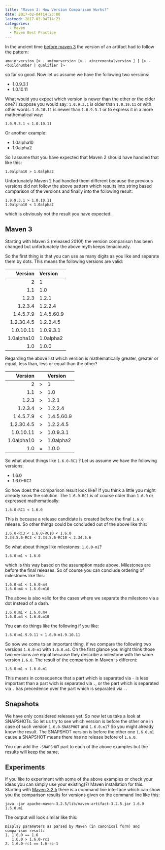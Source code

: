```yaml
---
title: "Maven 3: How Version Comparison Works?"
date: 2017-02-04T14:23:00
lastmod: 2017-02-04T14:23
categories:
  - Maven
  - Maven Best Practice
---
```

In the ancient time [before maven 3][history] the version of an artifact had to follow 
the pattern:
```
<majorversion [> . <minorversion [> . <incrementalversion ] ] [> - <buildnumber | qualifier ]>
```
so far so good. Now let us assume we have the following two versions:

 * 1.0.9.3.1
 * 1.0.10.11

What would you expect which version is newer than the other or the older one?
I suppose you would say: `1.0.9.3.1` is older than `1.0.10.11` or with other
words: `1.0.10.11` is newer than `1.0.9.3.1` or to express it in a more
mathematical way:

```
1.0.9.3.1 < 1.0.10.11
```

Or another example:

 * 1.0alpha10 
 * 1.0alpha2

So I assume that you have expected that Maven 2 should have handled that like this:

```
1.0alpha10 > 1.0alpha2
```

Unfortunately Maven 2 had handled them different because the previous versions
did not follow the above pattern which results into string based comparison of
the versions and finally into the following result:

```
1.0.9.3.1 > 1.0.10.11
1.0alpha10 < 1.0alpha2
```
which is obviously not the result you have expected.

Maven 3
-------
Starting with Maven 3 (released 2010!) the version comparison has been changed
but unfortunately the above myth keeps tenaciously.

So the first thing is that you can use as many digits as you like and separate them
by dots. This means the following versions are valid:

  Version     | Version |
-------------:|:---------|
           2  | 1  
         1.1  | 1.0 
       1.2.3  | 1.2.1 
     1.2.3.4  | 1.2.2.4 
   1.4.5.7.9  | 1.4.5.60.9 
  1.2.30.4.5  | 1.2.2.4.5 
   1.0.10.11  | 1.0.9.3.1 
  1.0alpha10  | 1.0alpha2 
         1.0  | 1.0.0 


Regarding the above list which version is mathematically greater,
greater or equal, less than, less or equal than the other?

  Version     | | Version |
-------------:|-|:---------|
           2  | > | 1  
         1.1  | > | 1.0 
       1.2.3  | > | 1.2.1 
     1.2.3.4  | > | 1.2.2.4 
   1.4.5.7.9  | < | 1.4.5.60.9 
  1.2.30.4.5  | > | 1.2.2.4.5 
   1.0.10.11  | > | 1.0.9.3.1 
  1.0alpha10  | > | 1.0alpha2 
         1.0  | = | 1.0.0 


So what about things like `1.6.0-RC1` ? Let us assume we have the following
versions:

* 1.6.0
* 1.6.0-RC1

So how does the comparison result look like? If you think a little you might
already know the solution. The `1.6.0-RC1` is of course older than `1.6.0` or
expressed mathematically:

```
1.6.0-RC1 < 1.6.0
```
This is because a release candidate is created before the final `1.6.0`
release. So other things could be concluded out of the above like this:

```
1.6.0-RC3 < 1.6.0-RC10 < 1.6.0
2.34.5.6-RC3 < 2.34.5.6-RC10 < 2.34.5.6
```

So what about things like milestones: `1.6.0-m1`? 

```
1.6.0-m1 < 1.6.0 
``` 
which is this way based on the assumption made above. Milestones are before the
final releases. So of course you can conclude ordering of milestones like this:

```
1.6.0-m1 < 1.6.0-m4
1.6.0-m4 < 1.6.0-m10
```
The above is also valid for the cases where we separate the milestone via a
dot instead of a dash.

```
1.6.0.m1 < 1.6.0.m4
1.6.0.m4 < 1.6.0.m10
```

You can do things like the following if you like:
```
1.6.0-m1.9.9.11 < 1.6.0-m1.9.10.11
```

So now we come to an important thing, if we compare the following 
two versions `1.6.0-m1` with `1.6.0.m1`. On the first glance
you might think those two versions are equal because they describe
a milestone with the same version `1.6.0`. The result of the comparison
in Maven is different:

```
1.6.0-m1 < 1.6.0.m1
```
This means in consequence that a part which is separated via `-` is less important
than a part wich is separated via `.`, or the part which is separated via `.`
has precedence over the part which is separated via `-`.


Snapshots
---------

We have only considered releases yet. So now let us take a look at SNAPSHOTs.
So let us try to see which version is before the other one in case of such
version `1.6.0-SNASPHOT` and `1.6.0.m1`? So you might already know the result.
The SNAPSHOT version is before the other one `1.6.0.m1` cause a SNAPSHOT means
there has no release before of `1.6.0`.

You can add the `-SNAPSHOT` part to each of the above examples but the results
will keep the same.

Experiments
-----------

If you like to experiment with some of the above examples or check your ideas
you can simply use your existing(?) Maven installation for this. Starting with
[Maven 3.2.5][maven-release-325] there is a command line interface which can
show you the comparison results for versions given on the command line like
this:

```
java -jar apache-maven-3.2.5/lib/maven-artifact-3.2.5.jar 1.6.0 1.6.0.m1
```

The output will look similar like this:
```
Display parameters as parsed by Maven (in canonical form) and comparison result:
1. 1.6.0 == 1.6
   1.6.0 > 1.6.0-rc1
2. 1.6.0-rc1 == 1.6-rc-1
```


[history]: https://maven.apache.org/docs/history.html#Maven_2
[maven-release-325]: https://maven.apache.org/docs/3.2.5/release-notes.html
